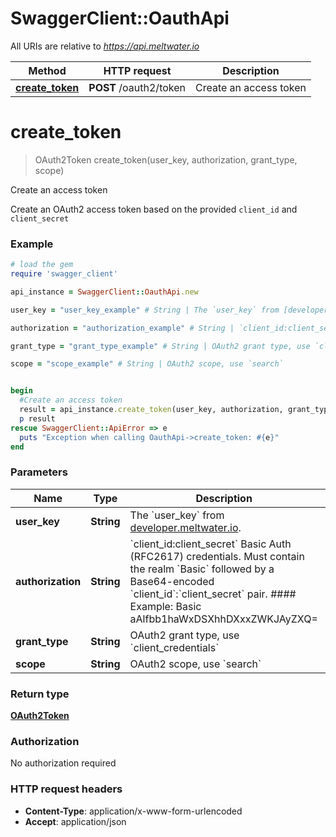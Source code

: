 # SwaggerClient::OauthApi

All URIs are relative to *https://api.meltwater.io*

Method | HTTP request | Description
------------- | ------------- | -------------
[**create_token**](OauthApi.md#create_token) | **POST** /oauth2/token | Create an access token


# **create_token**
> OAuth2Token create_token(user_key, authorization, grant_type, scope)

Create an access token

Create an OAuth2 access token based on the provided `client_id` and `client_secret`

### Example
```ruby
# load the gem
require 'swagger_client'

api_instance = SwaggerClient::OauthApi.new

user_key = "user_key_example" # String | The `user_key` from [developer.meltwater.io](https://developer.meltwater.io/admin/applications/).

authorization = "authorization_example" # String | `client_id:client_secret`  Basic Auth (RFC2617) credentials. Must contain the realm `Basic` followed by a Base64-encoded `client_id`:`client_secret` pair.   #### Example:      Basic aAlfbb1haWxDSXhhDXxxZWKJAyZXQ=

grant_type = "grant_type_example" # String | OAuth2 grant type, use `client_credentials`

scope = "scope_example" # String | OAuth2 scope, use `search`


begin
  #Create an access token
  result = api_instance.create_token(user_key, authorization, grant_type, scope)
  p result
rescue SwaggerClient::ApiError => e
  puts "Exception when calling OauthApi->create_token: #{e}"
end
```

### Parameters

Name | Type | Description  | Notes
------------- | ------------- | ------------- | -------------
 **user_key** | **String**| The &#x60;user_key&#x60; from [developer.meltwater.io](https://developer.meltwater.io/admin/applications/). | 
 **authorization** | **String**| &#x60;client_id:client_secret&#x60;  Basic Auth (RFC2617) credentials. Must contain the realm &#x60;Basic&#x60; followed by a Base64-encoded &#x60;client_id&#x60;:&#x60;client_secret&#x60; pair.   #### Example:      Basic aAlfbb1haWxDSXhhDXxxZWKJAyZXQ&#x3D; | 
 **grant_type** | **String**| OAuth2 grant type, use &#x60;client_credentials&#x60; | 
 **scope** | **String**| OAuth2 scope, use &#x60;search&#x60; | 

### Return type

[**OAuth2Token**](OAuth2Token.md)

### Authorization

No authorization required

### HTTP request headers

 - **Content-Type**: application/x-www-form-urlencoded
 - **Accept**: application/json




